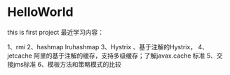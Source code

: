 # HelloWorld

this is first project
最近学习内容：

1、rmi
2、hashmap lruhashmap 
3、Hystrix 、基于注解的Hystrix，
4、jetcache 阿里的基于注解的缓存，支持多级缓存；了解javax.cache 标准
5、交接jms标准
6、模板方法和策略模式的比较
